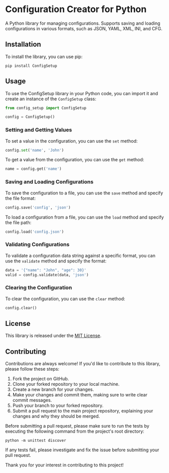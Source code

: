 # Configuration Creator for Python

A Python library for managing configurations. Supports saving and loading configurations in various formats, such as JSON, YAML, XML, INI, and CFG.

## Installation

To install the library, you can use pip:

```
pip install ConfigSetup
```

## Usage

To use the ConfigSetup library in your Python code, you can import it and create an instance of the `ConfigSetup` class:

```python
from config_setup import ConfigSetup

config = ConfigSetup()
```

### Setting and Getting Values

To set a value in the configuration, you can use the `set` method:

```python
config.set('name', 'John')
```

To get a value from the configuration, you can use the `get` method:

```python
name = config.get('name')
```

### Saving and Loading Configurations

To save the configuration to a file, you can use the `save` method and specify the file format:

```python
config.save('config', 'json')
```
To load a configuration from a file, you can use the `load` method and specify the file path:

```python
config.load('config.json')
```

### Validating Configurations

To validate a configuration data string against a specific format, you can use the `validate` method and specify the format:

```python
data = '{"name": "John", "age": 30}'
valid = config.validate(data, 'json')
```

### Clearing the Configuration

To clear the configuration, you can use the `clear` method:

```python
config.clear()
```

## License

This library is released under the [MIT License](https://opensource.org/licenses/MIT).

## Contributing

Contributions are always welcome! If you'd like to contribute to this library, please follow these steps:

1.  Fork the project on GitHub.
2.  Clone your forked repository to your local machine.
3.  Create a new branch for your changes.
4.  Make your changes and commit them, making sure to write clear commit messages.
5.  Push your branch to your forked repository.
6.  Submit a pull request to the main project repository, explaining your changes and why they should be merged.

Before submitting a pull request, please make sure to run the tests by executing the following command from the project's root directory:

```
python -m unittest discover
```

If any tests fail, please investigate and fix the issue before submitting your pull request.

Thank you for your interest in contributing to this project!